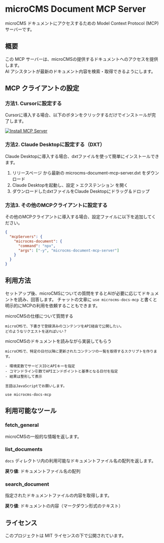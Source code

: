 # microCMS Document MCP Server

microCMS ドキュメントにアクセスするための Model Context Protocol (MCP) サーバーです。

## 概要

この MCP サーバーは、microCMSの提供するドキュメントへのアクセスを提供します。  
AI アシスタントが最新のドキュメント内容を検索・取得できるようにします。


## MCP クライアントの設定

### 方法1. Cursorに設定する

Cursorに導入する場合、以下のボタンをクリックするだけでインストールが完了します。

[![Install MCP Server](https://cursor.com/deeplink/mcp-install-dark.svg)](https://cursor.com/install-mcp?name=microcms-document&config=JTdCJTIyY29tbWFuZCUyMiUzQSUyMm5weCUyMC15JTIwbWljcm9jbXMtZG9jdW1lbnQtbWNwLXNlcnZlciUyMiU3RA%3D%3D)

### 方法2. Claude Desktopに設定する（DXT）

Claude Desktopに導入する場合、dxtファイルを使って簡単にインストールできます。

1. リリースページ から最新の microcms-document-mcp-server.dxt をダウンロード
2. Claude Desktopを起動し、設定 > エクステンション を開く
3. ダウンロードしたdxtファイルをClaude Desktopにドラッグ＆ドロップ

### 方法3. その他のMCPクライアントに設定する

その他のMCPクライアントに導入する場合、設定ファイルに以下を追加してください。

```json
{
  "mcpServers": {
    "microcms-document": {
      "command": "npx",
      "args": ["-y", "microcms-document-mcp-server"]
    }
  }
}
```

## 利用方法

セットアップ後、microCMSについての質問をするとAIが必要に応じてドキュメントを読み、回答します。
チャットの文章に `use microcms-docs-mcp` と書くと明示的にMCPの利用を依頼することもできます。

microCMSの仕様について質問する
```
microCMSで、下書きで登録済みのコンテンツをAPI経由で公開したい。
どのようなリクエストを送ればいい？
```

microCMSのドキュメントを読みながら実装してもらう
```
microCMSで、特定の日付以降に更新されたコンテンツの一覧を取得するスクリプトを作ります。

- 環境変数でサービスIDとAPIキーを指定
- コマンドライン引数でAPIエンドポイントと基準となる日付を指定
- 結果は整形して表示

言語はJavaScriptでお願いします。

use microcms-docs-mcp
```


## 利用可能なツール

### fetch_general

microCMSの一般的な情報を返します。

### list_documents

`docs` ディレクトリ内の利用可能なドキュメントファイル名の配列を返します。

**戻り値**: ドキュメントファイル名の配列

### search_document

指定されたドキュメントファイルの内容を取得します。

**戻り値**: ドキュメントの内容（マークダウン形式のテキスト）


## ライセンス

このプロジェクトは MIT ライセンスの下で公開されています。
